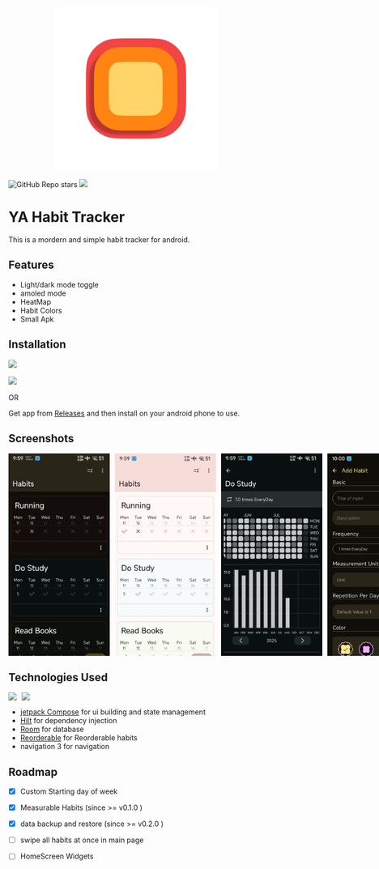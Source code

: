 




<p align="center">

  <img src="https://raw.githubusercontent.com/zaved707/Yet-Another-Habit-Tracker/refs/heads/master/app/src/main/res/mipmap-xxhdpi/ic_launcher_foreground.webp" alt="Logo">
</p>


<img alt="GitHub Repo stars" src="https://img.shields.io/github/stars/zaved707/yet-another-habit-tracker">
<img src= "https://img.shields.io/endpoint?url=https://apt.izzysoft.de/fdroid/api/v1/shield/com.zavedahmad.yaHabit"/>




# YA Habit Tracker


This is a mordern and simple habit tracker for android.


## Features

- Light/dark mode toggle
- amoled mode
- HeatMap
- Habit Colors
- Small Apk


## Installation
[<img src="https://gitlab.com/IzzyOnDroid/repo/-/raw/master/assets/IzzyOnDroid.png" height="70"/>](https://apt.izzysoft.de/packages/com.zavedahmad.yaHabit)

[<img src="https://raw.githubusercontent.com/ImranR98/Obtainium/main/assets/graphics/badge_obtainium.png" height="50"/>](http://apps.obtainium.imranr.dev/redirect.html?r=obtainium://add/https://github.com/zaved707/Yet-Another-Habit-Tracker)

OR

Get app from [Releases](https://github.com/zaved707/Yet-Another-Habit-Tracker/releases) and then install on your android phone to use.


## Screenshots

<div style="display: flex; flex-direction: row; gap: 10px;">
  <img src="https://github.com/zaved707/Yet-Another-Habit-Tracker/blob/master/fastlane/metadata/android/en-US/images/phoneScreenshots/ResizedImage_2025-08-12_10-01-04_1.jpg?raw=true" alt="App Screenshot 1" width="200"/>
  <img src="https://github.com/zaved707/Yet-Another-Habit-Tracker/blob/master/fastlane/metadata/android/en-US/images/phoneScreenshots/ResizedImage_2025-08-12_10-01-04_2.jpg?raw=true" alt="App Screenshot 2" width="200"/>
  <img src="https://github.com/zaved707/Yet-Another-Habit-Tracker/blob/master/fastlane/metadata/android/en-US/images/phoneScreenshots/ResizedImage_2025-08-12_10-01-04_3.jpg?raw=true" alt="App Screenshot 3" width="200"/>
  <img src="https://github.com/zaved707/Yet-Another-Habit-Tracker/blob/master/fastlane/metadata/android/en-US/images/phoneScreenshots/ResizedImage_2025-08-12_10-01-04_4.jpg?raw=true" alt="App Screenshot 3" width="200"/>
</div>



## Technologies Used
<div style="display: flex; flex-direction: row; gap: 10px;">
<img src = "https://ziadoua.github.io/m3-Markdown-Badges/badges/AndroidStudio/androidstudio3.svg"/>
<img src = "https://ziadoua.github.io/m3-Markdown-Badges/badges/Kotlin/kotlin2.svg">
</div>

- [jetpack Compose](https://developer.android.com/compose) for ui building and state management
- [Hilt](https://developer.android.com/training/dependency-injection/hilt-android) for dependency injection
- [Room](https://developer.android.com/jetpack/androidx/releases/room) for database
- [Reorderable](https://github.com/Calvin-LL/Reorderable) for Reorderable habits
- navigation 3 for navigation
## Roadmap
- [x] Custom Starting  day of week
- [x] Measurable Habits (since >= v0.1.0 )
- [x] data backup and restore (since >= v0.2.0 )
- [ ] swipe all habits at once in main page
- [ ] HomeScreen Widgets

 
 



